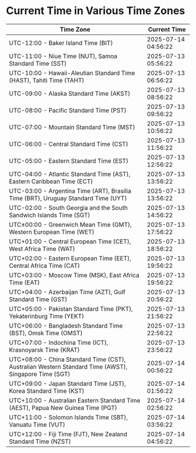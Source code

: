 # Current Time in Various Time Zones

| Time Zone | Current Time |
|-----------|--------------|
| UTC-12:00 - Baker Island Time (BIT) | 2025-07-14 04:56:22 |
| UTC-11:00 - Niue Time (NUT), Samoa Standard Time (SST) | 2025-07-13 05:56:22 |
| UTC-10:00 - Hawaii-Aleutian Standard Time (HAST), Tahiti Time (TAHT) | 2025-07-13 06:56:22 |
| UTC-09:00 - Alaska Standard Time (AKST) | 2025-07-13 08:56:22 |
| UTC-08:00 - Pacific Standard Time (PST) | 2025-07-13 09:56:22 |
| UTC-07:00 - Mountain Standard Time (MST) | 2025-07-13 10:56:22 |
| UTC-06:00 - Central Standard Time (CST) | 2025-07-13 11:56:22 |
| UTC-05:00 - Eastern Standard Time (EST) | 2025-07-13 12:56:22 |
| UTC-04:00 - Atlantic Standard Time (AST), Eastern Caribbean Time (ECT) | 2025-07-13 13:56:22 |
| UTC-03:00 - Argentina Time (ART), Brasília Time (BRT), Uruguay Standard Time (UYT) | 2025-07-13 13:56:22 |
| UTC-02:00 - South Georgia and the South Sandwich Islands Time (SGT) | 2025-07-13 14:56:22 |
| UTC±00:00 - Greenwich Mean Time (GMT), Western European Time (WET) | 2025-07-13 17:56:22 |
| UTC+01:00 - Central European Time (CET), West Africa Time (WAT) | 2025-07-13 18:56:22 |
| UTC+02:00 - Eastern European Time (EET), Central Africa Time (CAT) | 2025-07-13 19:56:22 |
| UTC+03:00 - Moscow Time (MSK), East Africa Time (EAT) | 2025-07-13 19:56:22 |
| UTC+04:00 - Azerbaijan Time (AZT), Gulf Standard Time (GST) | 2025-07-13 20:56:22 |
| UTC+05:00 - Pakistan Standard Time (PKT), Yekaterinburg Time (YEKT) | 2025-07-13 21:56:22 |
| UTC+06:00 - Bangladesh Standard Time (BST), Omsk Time (OMST) | 2025-07-13 22:56:22 |
| UTC+07:00 - Indochina Time (ICT), Krasnoyarsk Time (KRAT) | 2025-07-13 23:56:22 |
| UTC+08:00 - China Standard Time (CST), Australian Western Standard Time (AWST), Singapore Time (SGT) | 2025-07-14 00:56:22 |
| UTC+09:00 - Japan Standard Time (JST), Korea Standard Time (KST) | 2025-07-14 01:56:22 |
| UTC+10:00 - Australian Eastern Standard Time (AEST), Papua New Guinea Time (PGT) | 2025-07-14 02:56:22 |
| UTC+11:00 - Solomon Islands Time (SBT), Vanuatu Time (VUT) | 2025-07-14 03:56:22 |
| UTC+12:00 - Fiji Time (FJT), New Zealand Standard Time (NZST) | 2025-07-14 04:56:22 |
